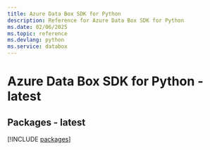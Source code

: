 ```yaml
---
title: Azure Data Box SDK for Python
description: Reference for Azure Data Box SDK for Python
ms.date: 02/06/2025
ms.topic: reference
ms.devlang: python
ms.service: databox
---
```

# Azure Data Box SDK for Python - latest
## Packages - latest
[!INCLUDE [packages](data-box-index.md)]